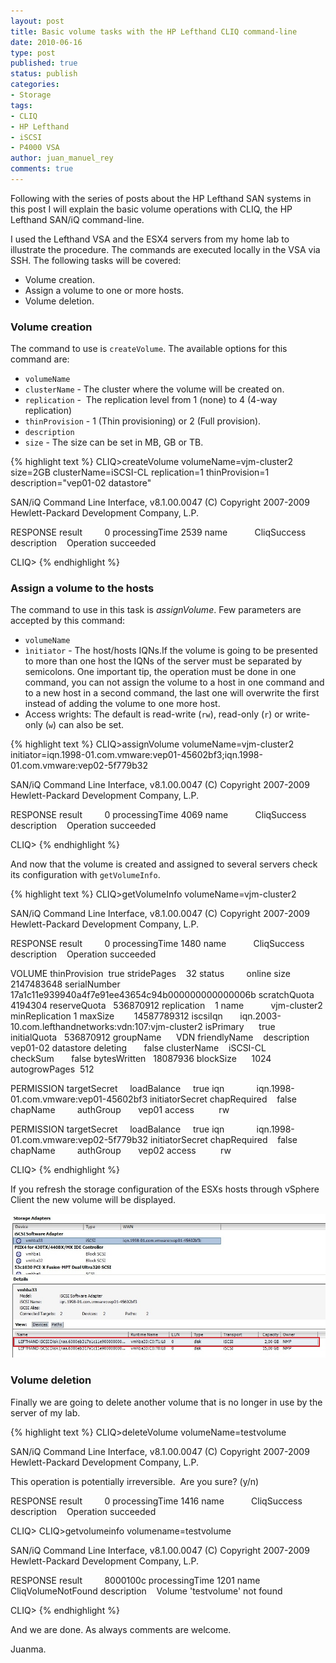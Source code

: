 ```yaml
---
layout: post
title: Basic volume tasks with the HP Lefthand CLIQ command-line
date: 2010-06-16
type: post
published: true
status: publish
categories:
- Storage
tags:
- CLIQ
- HP Lefthand
- iSCSI
- P4000 VSA
author: juan_manuel_rey
comments: true
---
```


Following with the series of posts about the HP Lefthand SAN systems in this post I will explain the basic volume operations with CLIQ, the HP Lefthand SAN/iQ command-line.

I used the Lefthand VSA and the ESX4 servers from my home lab to illustrate the procedure. The commands are executed locally in the VSA via SSH. The following tasks will be covered:

-   Volume creation.
-   Assign a volume to one or more hosts.
-   Volume deletion.

### Volume creation

The command to use is `createVolume`. The available options for this command are:

-   `volumeName`
-   `clusterName` - The cluster where the volume will be created on.
-   `replication` -  The replication level from 1 (none) to 4 (4-way replication)
-   `thinProvision` - 1 (Thin provisioning) or 2 (Full provision).
-   `description`
-   `size` - The size can be set in MB, GB or TB.

{% highlight text %}
CLIQ>createVolume volumeName=vjm-cluster2 size=2GB clusterName=iSCSI-CL replication=1 thinProvision=1 description="vep01-02 datastore"

SAN/iQ Command Line Interface, v8.1.00.0047
(C) Copyright 2007-2009 Hewlett-Packard Development Company, L.P.

RESPONSE
 result         0
 processingTime 2539
 name           CliqSuccess
 description    Operation succeeded

CLIQ>
{% endhighlight %}

### Assign a volume to the hosts

The command to use in this task is *assignVolume*. Few parameters are accepted by this command:

-   `volumeName`
-   `ìnitiator` - The host/hosts IQNs.If the volume is going to be presented to more than one host the IQNs of the server must be separated by semicolons. One important tip, the operation must be done in one command, you can not assign the volume to a host in one command and to a new host in a second command, the last one will overwrite the first instead of adding the volume to one more host.
-   Access wrights: The default is read-write (`rw`), read-only (`r`) or write-only (`w`) can also be set.

{% highlight text %}
CLIQ>assignVolume volumeName=vjm-cluster2 initiator=iqn.1998-01.com.vmware:vep01-45602bf3;iqn.1998-01.com.vmware:vep02-5f779b32

SAN/iQ Command Line Interface, v8.1.00.0047
(C) Copyright 2007-2009 Hewlett-Packard Development Company, L.P.

RESPONSE
 result         0
 processingTime 4069
 name           CliqSuccess
 description    Operation succeeded

CLIQ>
{% endhighlight %}

And now that the volume is created and assigned to several servers check its configuration with `getVolumeInfo`.

{% highlight text %}
CLIQ>getVolumeInfo volumeName=vjm-cluster2

SAN/iQ Command Line Interface, v8.1.00.0047
(C) Copyright 2007-2009 Hewlett-Packard Development Company, L.P.

RESPONSE
 result         0
 processingTime 1480
 name           CliqSuccess
 description    Operation succeeded

 VOLUME
 thinProvision  true
 stridePages    32
 status         online
 size           2147483648
 serialNumber   17a1c11e939940a4f7e91ee43654c94b000000000000006b
 scratchQuota   4194304
 reserveQuota   536870912
 replication    1
 name           vjm-cluster2
 minReplication 1
 maxSize        14587789312
 iscsiIqn       iqn.2003-10.com.lefthandnetworks:vdn:107:vjm-cluster2
 isPrimary      true
 initialQuota   536870912
 groupName      VDN
 friendlyName   
 description    vep01-02 datastore
 deleting       false
 clusterName    iSCSI-CL
 checkSum       false
 bytesWritten   18087936
 blockSize      1024
 autogrowPages  512

 PERMISSION
 targetSecret    
 loadBalance     true
 iqn             iqn.1998-01.com.vmware:vep01-45602bf3
 initiatorSecret
 chapRequired    false
 chapName        
 authGroup       vep01
 access          rw

 PERMISSION
 targetSecret    
 loadBalance     true
 iqn             iqn.1998-01.com.vmware:vep02-5f779b32
 initiatorSecret
 chapRequired    false
 chapName        
 authGroup       vep02
 access          rw

CLIQ>
{% endhighlight %}

If you refresh the storage configuration of the ESXs hosts through vSphere Client the new volume will be displayed.

[![](/images/volume_on_esx.jpg "new volume")]({{site.url}}/images/volume_on_esx.jpg)

### Volume deletion

Finally we are going to delete another volume that is no longer in use by the server of my lab.

{% highlight text %}
CLIQ>deleteVolume volumeName=testvolume

SAN/iQ Command Line Interface, v8.1.00.0047
(C) Copyright 2007-2009 Hewlett-Packard Development Company, L.P.

This operation is potentially irreversible.  Are you sure? (y/n)

RESPONSE
 result         0
 processingTime 1416
 name           CliqSuccess
 description    Operation succeeded

CLIQ>
CLIQ>getvolumeinfo volumename=testvolume

SAN/iQ Command Line Interface, v8.1.00.0047
(C) Copyright 2007-2009 Hewlett-Packard Development Company, L.P.

RESPONSE
 result         8000100c
 processingTime 1201
 name           CliqVolumeNotFound
 description    Volume 'testvolume' not found

CLIQ>
{% endhighlight %}

And we are done. As always comments are welcome.

Juanma.
